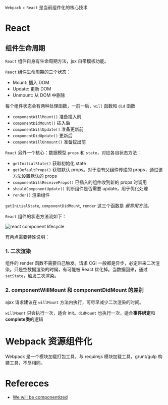 `Webpack` + `React` 是当前组件化的核心技术

# React

## 组件生命周期

`React` 组件自身有生命周期方法，jsx 自带模板功能。

`React` 组件生命周期的三个状态：

* Mount: 插入 DOM
* Update: 更新 DOM
* Unmount: 从 DOM 中删除

每个组件状态会有两种处理函数，一前一后，`will` 函数和 `did` 函数

* `componentWillMount()` 准备插入前
* `componentDidMount()` 插入后
* `componentWillUpdate()` 准备更新前
* `componentDidUpdate()` 更新后
* `componentWillUnmount()` 准备拔出前

`React` 另外一个核心：数据模型 `props` 和 `state`，对应各自状态方法：

* `getInitialState()` 获取初始化 state
* `getDefaultProps()` 获取默认 props。对于没有父组件传递的 props，通过该方法设置默认的 props
* `componentWillReceiveProps()` 已插入的组件收到新的 props 时调用
* `shouldComponentUpdate()` 判断组件是否需要 update，用于优化处理
* `render()` 渲染组件

`getInitialState`, `componentDidMount`, `render` 这三个函数是 *最常用方法*。

`React` 组件的状态方法流如下：

![react component lifecycle](http://cdn.alloyteam.com/wp-content/uploads/2015/11/line_comp.jpg)

有两点需要特殊说明：

### 1. 二次渲染

组件的 render 函数不需要自己触发。请求 CGI 一般都是异步，必定带来二次渲染。只是空数据渲染的时候，有可能被 React 优化掉。当数据回来，通过 `setState`，触发二次渲染。

### 2. componentWillMount 和 componentDidMount 的差别

ajax 请求建议在 `willMount` 方法内执行，可尽早减少二次渲染的时间。

`willMount` 只会执行一次，适合 init。`didMount` 也执行一次，适合**事件绑定**和**complete类**的逻辑

# Webpack 资源组件化

Webpack 是一个模块加载打包工具，与 requirejs 模块加载工具，grunt/gulp 构建工具，不尽相同。

# Refereces

* [We will be componentized](http://www.alloyteam.com/2015/11/we-will-be-componentized-web-long-text/)
